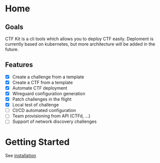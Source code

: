 # Home

## Goals

CTF Kit is a cli tools which allows you to deploy CTF easily.
Deploment is currently based on kubernetes, but more architecture will be added in the future.

## Features

- [x] Create a challenge from a template
- [x] Create a CTF from a template
- [x] Automate CTF deployment
- [x] Wireguard configuration generation
- [x] Patch challenges in the flight
- [x] Local test of challenge
- [ ] CI/CD automated configuration
- [ ] Team provisioning from API (CTFd, ...)
- [ ] Support of network discovery challenges

# Getting Started

See [installation](./installation/)

